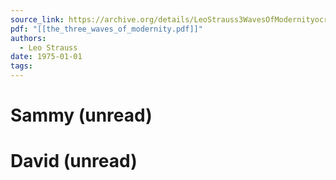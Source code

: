 ```yaml
---
source_link: https://archive.org/details/LeoStrauss3WavesOfModernityocr/page/n17/mode/2up
pdf: "[[the_three_waves_of_modernity.pdf]]"
authors:
  - Leo Strauss
date: 1975-01-01
tags:
---
```

# Sammy (unread)
# David (unread)

